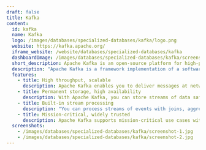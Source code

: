 ```yaml
---
draft: false
title: Kafka
content:
  id: kafka
  name: Kafka
  logo: /images/databases/specialized-databases/kafka/logo.png
  website: https://kafka.apache.org/
  iframe_website: /website/databases/specialized-databases/kafka
  dashboardImage: /images/databases/specialized-databases/kafka/screenshot-1.jpg
  short_description: Apache Kafka is an open-source platform for high-performance data pipelines, streaming analytics, data integration and mission-critical applications.
  description: "Apache Kafka is a framework implementation of a software bus using stream-processing. It's primarily used to build real-time streaming data pipelines and applications that adapt to the data streams. It combines messaging, storage and stream processing to allow storage and analysis of both historical and real-time data. The project aims to provide a unified, high-throughput, low-latency platform for handling real-time data feeds. More than 80% of all Fortune 100 companies use Kafka."
  features:
    - title: High throughput, scalable
      description: Apache Kafka enables you to deliver messages at network-limited throughput using a cluster of machines with latencies as low as 2ms. Scale production clusters up to a thousand brokers, trillions of messages per day, petabytes of data, and hundreds of thousands of partitions. You can elastically expand and contract storage and processing.
    - title: Permanent storage, high availability
      description: With Apache Kafka, you can store streams of data safely in a distributed, durable, fault-tolerant cluster, and stretch clusters efficiently over availability zones or connect separate clusters across geographic regions.
    - title: Built-in stream processing
      description: "You can process streams of events with joins, aggregations, filters, transformations, and more, using event-time and exactly-once processing. Apache Kafka's out-of-the-box Connect interface integrates with hundreds of event sources and event sinks including Postgres, JMS, Elasticsearch, and AWS S3."
    - title: Mission-critical, widely trusted
      description: Apache Kafka supports mission-critical use cases with guaranteed ordering, zero message loss, and efficient exactly-once processing. Thousands of organizations use Kafka, from internet giants and car manufacturers to stock exchanges. There have been 5m+ unique lifetime downloads.
  screenshots:
    - /images/databases/specialized-databases/kafka/screenshot-1.jpg
    - /images/databases/specialized-databases/kafka/screenshot-2.jpg
---
```

